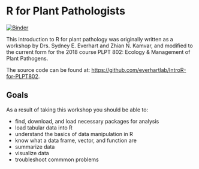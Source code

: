 # R for Plant Pathologists
<!--
---
title: "R for Plant Pathologists"
---
-->

[![Binder](https://mybinder.org/badge.svg)](https://mybinder.org/v2/gh/everhartlab/IntroR-for-PLPT802/master?urlpath=rstudio)


This introduction to R for plant pathology was originally written as a workshop by Drs. Sydney E. Everhart and Zhian N. Kamvar, and modified to the current form for the 2018 course PLPT 802: Ecology & Management of Plant Pathogens. 

The source code can be found at: 
https://github.com/everhartlab/IntroR-for-PLPT802.

## Goals

As a result of taking this workshop you should be able to:

 - find, download, and load necessary packages for analysis
 - load tabular data into R
 - understand the basics of data manipulation in R
 - know what a data frame, vector, and function are
 - summarize data
 - visualize data
 - troubleshoot commmon problems

